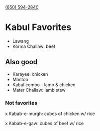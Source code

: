 [(650) 594-2840](https://www.google.com/search?q=kabul+san+carlos&oq=kabul+san+carlos&gs_lcrp=EgZjaHJvbWUqCggAEAAY4wIYgAQyCggAEAAY4wIYgAQyEAgBEC4YrwEYxwEYgAQYjgUyBwgCEAAYgAQyBwgDEAAYgAQyCAgEEAAYFhgeMgoIBRAAGKIEGIkFMgcIBhAAGO8F0gEIMzcwNmowajeoAgCwAgA&sourceid=chrome&ie=UTF-8#)
# Kabul Favorites
 
 - Lawang
 - Korma Challaw: beef
  
## Also good

 - Karayee: chicken
 - Mantoo
- Kabul combo - lamb & chicken
- Mater Challaw: lamb stew

### Not favorites 
x Kabab-e-murgh: cubes of chicken w/ rice

x Kabab-e-gaw: cubes of beef w/ rice